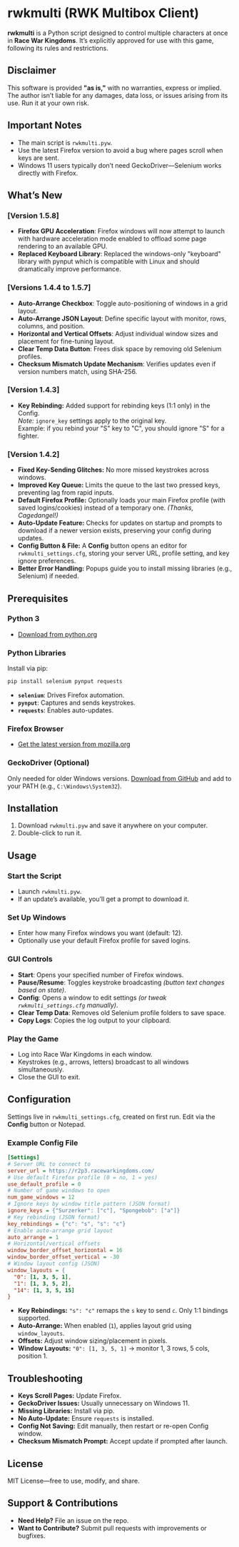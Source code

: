 # rwkmulti (RWK Multibox Client)

**rwkmulti** is a Python script designed to control multiple characters at once in **Race War Kingdoms**. It’s explicitly approved for use with this game, following its rules and restrictions.

## Disclaimer

This software is provided **"as is,"** with no warranties, express or implied. The author isn’t liable for any damages, data loss, or issues arising from its use. Run it at your own risk.

## Important Notes

- The main script is `rwkmulti.pyw`.
- Use the latest Firefox version to avoid a bug where pages scroll when keys are sent.
- Windows 11 users typically don’t need GeckoDriver—Selenium works directly with Firefox.

## What’s New
### [Version 1.5.8]

- **Firefox GPU Acceleration**: Firefox windows will now attempt to launch with hardware acceleration mode enabled to offload some page rendering to an available GPU.
- **Replaced Keyboard Library**: Replaced the windows-only "keyboard" library with pynput which is compatible with Linux and should dramatically improve performance.

### [Versions 1.4.4 to 1.5.7]

- **Auto-Arrange Checkbox**: Toggle auto-positioning of windows in a grid layout.
- **Auto-Arrange JSON Layout**: Define specific layout with monitor, rows, columns, and position.
- **Horizontal and Vertical Offsets**: Adjust individual window sizes and placement for fine-tuning layout.
- **Clear Temp Data Button**: Frees disk space by removing old Selenium profiles.
- **Checksum Mismatch Update Mechanism**: Verifies updates even if version numbers match, using SHA-256.

### [Version 1.4.3]

- **Key Rebinding:** Added support for rebinding keys (1:1 only) in the Config.  
  *Note:* `ignore_key` settings apply to the original key.  
  Example: if you rebind your "S" key to "C", you should ignore "S" for a fighter.

### [Version 1.4.2]

- **Fixed Key-Sending Glitches:** No more missed keystrokes across windows.
- **Improved Key Queue:** Limits the queue to the last two pressed keys, preventing lag from rapid inputs.
- **Default Firefox Profile:** Optionally loads your main Firefox profile (with saved logins/cookies) instead of a temporary one. *(Thanks, Cagedangel!)*
- **Auto-Update Feature:** Checks for updates on startup and prompts to download if a newer version exists, preserving your config during updates.
- **Config Button & File:** A **Config** button opens an editor for `rwkmulti_settings.cfg`, storing your server URL, profile setting, and key ignore preferences.
- **Better Error Handling:** Popups guide you to install missing libraries (e.g., Selenium) if needed.

## Prerequisites

### Python 3
- [Download from python.org](https://www.python.org/downloads/)

### Python Libraries
Install via pip:

```bash
pip install selenium pynput requests
```

- **`selenium`**: Drives Firefox automation.
- **`pynput`**: Captures and sends keystrokes.
- **`requests`**: Enables auto-updates.

### Firefox Browser
- [Get the latest version from mozilla.org](https://www.mozilla.org/firefox/new/)

### GeckoDriver (Optional)
Only needed for older Windows versions. [Download from GitHub](https://github.com/mozilla/geckodriver/releases) and add to your PATH (e.g., `C:\Windows\System32`).

## Installation

1. Download `rwkmulti.pyw` and save it anywhere on your computer.
2. Double-click to run it.

## Usage

### Start the Script
- Launch `rwkmulti.pyw`.
- If an update’s available, you’ll get a prompt to download it.

### Set Up Windows
- Enter how many Firefox windows you want (default: 12).
- Optionally use your default Firefox profile for saved logins.

### GUI Controls
- **Start**: Opens your specified number of Firefox windows.
- **Pause/Resume**: Toggles keystroke broadcasting *(button text changes based on state)*.
- **Config**: Opens a window to edit settings *(or tweak `rwkmulti_settings.cfg` manually)*.
- **Clear Temp Data**: Removes old Selenium profile folders to save space.
- **Copy Logs**: Copies the log output to your clipboard.

### Play the Game
- Log into Race War Kingdoms in each window.
- Keystrokes (e.g., arrows, letters) broadcast to all windows simultaneously.
- Close the GUI to exit.

## Configuration

Settings live in `rwkmulti_settings.cfg`, created on first run. Edit via the **Config** button or Notepad.

### Example Config File

```ini
[Settings]
# Server URL to connect to
server_url = https://r2p3.racewarkingdoms.com/
# Use default Firefox profile (0 = no, 1 = yes)
use_default_profile = 0
# Number of game windows to open
num_game_windows = 12
# Ignore keys by window title pattern (JSON format)
ignore_keys = {"Surzerker": ["c"], "Spongebob": ["a"]}
# Key rebinding (JSON format)
key_rebindings = {"c": "s", "s": "c"}
# Enable auto-arrange grid layout
auto_arrange = 1
# Horizontal/vertical offsets
window_border_offset_horizontal = 16
window_border_offset_vertical = -30
# Window layout config (JSON)
window_layouts = {
  "0": [1, 3, 5, 1],
  "1": [1, 3, 5, 2],
  "14": [1, 3, 5, 15]
}
```

- **Key Rebindings:** `"s": "c"` remaps the `s` key to send `c`. Only 1:1 bindings supported.
- **Auto-Arrange:** When enabled (`1`), applies layout grid using `window_layouts`.
- **Offsets:** Adjust window sizing/placement in pixels.
- **Window Layouts:** `"0": [1, 3, 5, 1]` → monitor 1, 3 rows, 5 cols, position 1.

## Troubleshooting

- **Keys Scroll Pages:** Update Firefox.
- **GeckoDriver Issues:** Usually unnecessary on Windows 11.
- **Missing Libraries:** Install via pip.
- **No Auto-Update:** Ensure `requests` is installed.
- **Config Not Saving:** Edit manually, then restart or re-open Config window.
- **Checksum Mismatch Prompt:** Accept update if prompted after launch.

## License

MIT License—free to use, modify, and share.

## Support & Contributions

- **Need Help?** File an issue on the repo.
- **Want to Contribute?** Submit pull requests with improvements or bugfixes.
